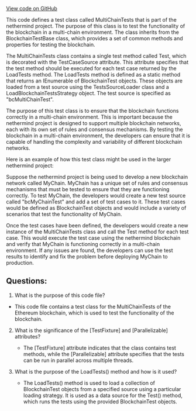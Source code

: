 [View code on GitHub](https://github.com/nethermindeth/nethermind/Ethereum.Blockchain.Block.Test/MultiChainTests.cs)

This code defines a test class called MultiChainTests that is part of the nethermind project. The purpose of this class is to test the functionality of the blockchain in a multi-chain environment. The class inherits from the BlockchainTestBase class, which provides a set of common methods and properties for testing the blockchain.

The MultiChainTests class contains a single test method called Test, which is decorated with the TestCaseSource attribute. This attribute specifies that the test method should be executed for each test case returned by the LoadTests method. The LoadTests method is defined as a static method that returns an IEnumerable of BlockchainTest objects. These objects are loaded from a test source using the TestsSourceLoader class and a LoadBlockchainTestsStrategy object. The test source is specified as "bcMultiChainTest".

The purpose of this test class is to ensure that the blockchain functions correctly in a multi-chain environment. This is important because the nethermind project is designed to support multiple blockchain networks, each with its own set of rules and consensus mechanisms. By testing the blockchain in a multi-chain environment, the developers can ensure that it is capable of handling the complexity and variability of different blockchain networks.

Here is an example of how this test class might be used in the larger nethermind project:

Suppose the nethermind project is being used to develop a new blockchain network called MyChain. MyChain has a unique set of rules and consensus mechanisms that must be tested to ensure that they are functioning correctly. To test MyChain, the developers would create a new test source called "bcMyChainTest" and add a set of test cases to it. These test cases would be defined as BlockchainTest objects and would include a variety of scenarios that test the functionality of MyChain.

Once the test cases have been defined, the developers would create a new instance of the MultiChainTests class and call the Test method for each test case. This would execute the test case using the nethermind blockchain and verify that MyChain is functioning correctly in a multi-chain environment. If any issues are found, the developers can use the test results to identify and fix the problem before deploying MyChain to production.
## Questions: 
 1. What is the purpose of this code file?
   - This code file contains a test class for the MultiChainTests of the Ethereum blockchain, which is used to test the functionality of the blockchain.

2. What is the significance of the [TestFixture] and [Parallelizable] attributes?
   - The [TestFixture] attribute indicates that the class contains test methods, while the [Parallelizable] attribute specifies that the tests can be run in parallel across multiple threads.

3. What is the purpose of the LoadTests() method and how is it used?
   - The LoadTests() method is used to load a collection of BlockchainTest objects from a specified source using a particular loading strategy. It is used as a data source for the Test() method, which runs the tests using the provided BlockchainTest objects.